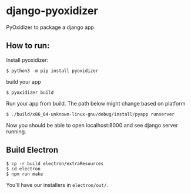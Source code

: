 # django-pyoxidizer

PyOxidizer to package a django app


## How to run:

Install pyoxidizer:

```
$ python3 -m pip install pyoxidizer
```

build your app 

```
$ pyoxidizer build
```

Run your app from build. The path below might change based on platform

```
$ ./build/x86_64-unknown-linux-gnu/debug/install/pyapp runserver
```

Now you should be able to open localhost:8000 and see django server running.


## Build Electron

```
$ cp -r build electron/extraResources
$ cd electron
$ npm run make
```

You'll have our installers in `electron/out/`.
